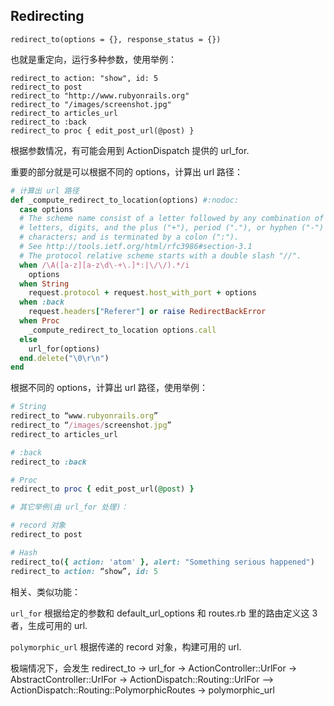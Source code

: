 ## Redirecting

```
redirect_to(options = {}, response_status = {})
```

也就是重定向，运行多种参数，使用举例：

```
redirect_to action: "show", id: 5
redirect_to post
redirect_to "http://www.rubyonrails.org"
redirect_to "/images/screenshot.jpg"
redirect_to articles_url
redirect_to :back
redirect_to proc { edit_post_url(@post) }
```

根据参数情况，有可能会用到 ActionDispatch 提供的 url_for.


重要的部分就是可以根据不同的 options，计算出 url 路径：

```ruby
# 计算出 url 路径
def _compute_redirect_to_location(options) #:nodoc:
  case options
  # The scheme name consist of a letter followed by any combination of
  # letters, digits, and the plus ("+"), period ("."), or hyphen ("-")
  # characters; and is terminated by a colon (":").
  # See http://tools.ietf.org/html/rfc3986#section-3.1
  # The protocol relative scheme starts with a double slash "//".
  when /\A([a-z][a-z\d\-+\.]*:|\/\/).*/i
    options
  when String
    request.protocol + request.host_with_port + options
  when :back
    request.headers["Referer"] or raise RedirectBackError
  when Proc
    _compute_redirect_to_location options.call
  else
    url_for(options)
  end.delete("\0\r\n")
end
```

根据不同的 options，计算出 url 路径，使用举例：

```ruby
# String
redirect_to “www.rubyonrails.org”
redirect_to “/images/screenshot.jpg”
redirect_to articles_url

# :back
redirect_to :back

# Proc
redirect_to proc { edit_post_url(@post) }

# 其它举例(由 url_for 处理)：

# record 对象
redirect_to post

# Hash
redirect_to({ action: 'atom' }, alert: "Something serious happened")
redirect_to action: “show”, id: 5
```

相关、类似功能：

`url_for` 根据给定的参数和 default_url_options 和 routes.rb 里的路由定义这 3 者，生成可用的 url.

`polymorphic_url` 根据传递的 record 对象，构建可用的 url.

极端情况下，会发生 redirect_to -> url_for -> ActionController::UrlFor -> AbstractController::UrlFor -> ActionDispatch::Routing::UrlFor --> ActionDispatch::Routing::PolymorphicRoutes -> polymorphic_url
